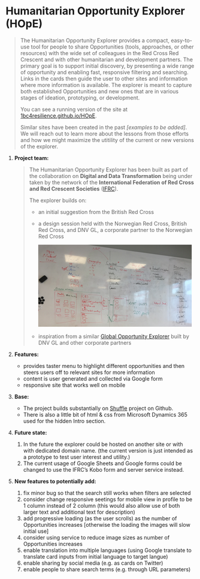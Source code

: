 # Humanitarian Opportunity Explorer (HOpE)
>The Humanitarian Opportunity Explorer provides a compact, easy-to-use tool for people to share Opportunities (tools, approaches, or other resources) with the wide set of colleagues in the Red Cross Red Crescent and with other humanitarian and development partners. The primary goal is to support initial discovery, by presenting a wide range of opportunity and enabling fast, responsive filtering and searching. Links in the cards then guide the user to other sites and information where more information is available. The explorer is meant to capture both established Opportunities and new ones that are in various stages of ideation, prototyping, or development.
>
>You can see a running version of the site at [1bc4resilience.github.io/HOpE](https://1bc4resilience.github.io/HOpE/).
>
>Similar sites have been created in the past *[examples to be added]*. We will reach out to learn more about the lessons from those efforts and how we might maximize the utitility of the current or new versions of the explorer.

1. **Project team:**
   > The Humanitarian Opportunity Explorer has been built as part of the collaboration on **Digital and Data Transformation** being under taken by the network of the **International Federation of Red Cross and Red Crescent Societies** ([IFRC](http://www.ifrc.org)).
   >
   > The explorer builds on:
   >   + an initial suggestion from the British Red Cross 
   >   + a design session held with the Norwegian Red Cross, British Red Cross, and DNV GL, a corporate partner to the Norwegian Red Cross
   >
   >     ![Opportunity Explorer design and MVP](./img/Opportunity-Explorer-MVP-small.png)
   >   + inspiration from a similar [Global Opportunity Explorer](https://goexplorer.org) built by DNV GL and other corporate partners

1. **Features:**
   + provides taster menu to highlight different opportunities and then steers users off to relevant sites for more information
   + content is user generated and collected via Google form
   + responsive site that works well on mobile

1. **Base:**
   + The project builds substantially on [Shuffle](https://vestride.github.io/Shuffle) project on Github.
   + There is also a little bit of html & css from Microsoft Dynamics 365 used for the hidden Intro section.

1. **Future state:**
   1. In the future the explorer could be hosted on another site or with with dedicated domain name. (the current version is just intended as a prototype to test user interest and utility.)
   1. The current usage of Google Sheets and Google forms could be changed to use the IFRC’s Kobo form and server service instead.

1. **New features to potentially add:**
   1. fix minor bug so that the search still works when filters are selected
   1. consider change responsive seetings for mobile view in profile to be 1 column instead of 2 column (this would also allow use of both larger text and additional text for description)
   1. add progressive loading (as the user scrolls) as the number of Opportunities increases [otherwise the loading the images will slow initial use]
   1. consider using service to reduce image sizes as number of Opportunities increases
   1. enable translation into multiple languages (using Google translate to translate card inputs from initial language to target langue)
   1. enable sharing by social media (e.g. as cards on Twitter)
   1. enable people to share search terms (e.g. through URL parameters)


